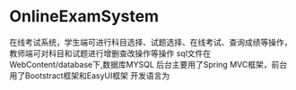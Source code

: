 # OnlineExamSystem
在线考试系统，学生端可进行科目选择、试题选择、在线考试、查询成绩等操作，教师端可对科目和试题进行增删查改操作等操作
sql文件在WebContent/database下,数据库MYSQL
后台主要用了Spring MVC框架，前台用了Bootstract框架和EasyUI框架
开发语言为
